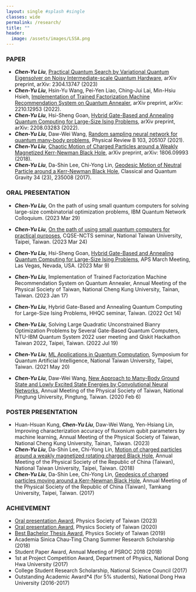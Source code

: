 ```yaml
---
layout: single #splash #single
classes: wide
permalink: /research/
title: ""
header:
  image: /assets/images/LSSA.png
---
```


### PAPER
* ***Chen-Yu Liu***, [Practical Quantum Search by Variational Quantum Eigensolver on Noisy Intermediate-scale Quantum Hardware](https://arxiv.org/abs/2304.03747), arXiv preprint, arXiv: 2304.13747 (2023)
* ***Chen-Yu Liu***, Hsin-Yu Wang, Pei-Yen Liao, Ching-Jui Lai, Min-Hsiu Hsieh, [Implementation of Trained Factorization Machine Recommendation System on Quantum Annealer](https://arxiv.org/abs/2210.12953), arXiv preprint, arXiv: 2210.12953 (2022). 
* ***Chen-Yu Liu***, Hsi-Sheng Goan, [Hybrid Gate-Based and Annealing Quantum Computing for Large-Size Ising Problems](https://arxiv.org/abs/2208.03283), arXiv preprint, arXiv: 2208.03283 (2022). 
* ***Chen-Yu Liu***, Daw-Wei Wang, [Random sampling neural network for quantum many-body problems](https://journals.aps.org/prb/abstract/10.1103/PhysRevB.103.205107), Physical Review B 103, 205107 (2021).
* ***Chen-Yu Liu***, [Chaotic Motion of Charged Particles around a Weakly Magnetized Kerr-Newman Black Hole](https://arxiv.org/abs/1806.09993), arXiv preprint, arXiv: 1806.09993 (2018). 
* ***Chen-Yu Liu***, Da-Shin Lee, Chi-Yong Lin, [Geodesic Motion of Neutral Particle around a Kerr-Newman Black Hole](https://iopscience.iop.org/article/10.1088/1361-6382/aa903b), Classical and Quantum Gravity 34 (23), 235008 (2017). 


### ORAL PRESENTATION

* ***Chen-Yu Liu***, On the path of using small quantum computers for solving large-size combinatorial optimization problems, IBM Quantum Network Colloquium. (2023 Mar 29)

* ***Chen-Yu Liu***, [ On the path of using small quantum computers for practical purposes](https://www.phys.ntu.edu.tw/News_Content_n_39710_s_212699.html), CQSE-NCTS seminar, National Taiwan University, Taipei, Taiwan. (2023 Mar 24) 

* ***Chen-Yu Liu***, Hsi-Sheng Goan, [Hybrid Gate-Based and Annealing Quantum Computing for Large-Size Ising Problems](https://meetings.aps.org/Meeting/MAR23/Session/S70.4), APS March Meeting, Las Vegas, Nevada, USA. (2023 Mar 9) 

* ***Chen-Yu Liu***, Implementation of Trained Factorization Machine Recommendation System on Quantum Annealer, Annual Meeting of the Physical Society of Taiwan, National Cheng Kung University, Tainan, Taiwan. (2023 Jan 17) 

* ***Chen-Yu Liu***, Hybrid Gate-Based and Annealing Quantum Computing for Large-Size Ising Problems, HHQC seminar, Taiwan. (2022 Oct 14) 

* ***Chen-Yu Liu***, Solving Large Quadratic Unconstrained Bianry Optimization Problems by Several Gate-Based Quantum Computers, NTU-IBM Quantum System 2022 user meeting and Qiskit Hackathon Taiwan 2022, Taipei, Taiwan. (2022 Jul 19) 

* ***Chen-Yu Liu***, [ML Applications in Quantum Computation](https://drive.google.com/file/d/1sfs8fyVTcu6kLAjYXqQbiVbIRsTFcuQ2/view?usp=sharing), Symposium for Quantum Artificial Intelligence, National Taiwan University, Taipei, Taiwan. (2021 May 20)

* ***Chen-Yu Liu***, Daw-Wei Wang, [New Approach to Many-Body Ground State and Lowly Excited State Energies by Convolutional Neural Networks](https://drive.google.com/file/d/18pKCux8NHvoUGpk0tZ5qoEqPsaSR8dya/view?usp=sharing),  Annual Meeting of the Physical Society of Taiwan,  National Pingtung University, Pingtung, Taiwan. (2020 Feb 6) 

### POSTER PRESENTATION
* Huan-Hsuan Kung, ***Chen-Yu Liu***, Daw-Wei Wang, Yen-Hsiang Lin, Improving characterization accuracy of fluxonium qubit parameters by machine learning, Annual Meeting of the Physical Society of Taiwan, National Cheng Kung University, Tainan, Taiwan. (2023)
* ***Chen-Yu Liu***, Da-Shin Lee, Chi-Yong Lin, [Motion of charged particles around a weakly magnetized rotating charged Black Hole](https://drive.google.com/file/d/1pnik5d7_hk-EuOUy9P3XHIBQd5708r5-/view?usp=sharing),  Annual Meeting of the Physical Society of the Republic of China (Taiwan),  National Taiwan University, Taipei, Taiwan. (2018)  
* ***Chen-Yu Liu***, Da-Shin Lee, Chi-Yong Lin, [Geodesics of charged particles moving around a Kerr-Newman Black Hole](https://drive.google.com/file/d/1qQLwUdslKWgs5CAEMXKBNlGC0h5Yrzp4/view?usp=sharing),  Annual Meeting of the Physical Society of the Republic of China (Taiwan),  Tamkang University, Taipei, Taiwan. (2017)                    


### ACHIEVEMENT

* [Oral presentation Award](https://tps2023.conf.tw/site/news_show.aspx?sid=1463&lang=en&pid=308), Physics Society of Taiwan (2023)
* [Oral presentation Award](https://tps2020.conf.tw/site/news_show.aspx?sid=1312&lang=en&pid=220), Physics Society of Taiwan (2020)     
* [Best Bachelor Thesis Award](https://www.ps-taiwan.org/tw/modules/news/article.php?storyid=70), Physics Society of Taiwan (2019)     
* Academia Sinica Chau-Ting Chang Summer Research Scholarship (2018)          
* Student Paper Award,  Annual Meeting of PSROC 2018 (2018)                 
* 1st at Project Competition Award, Department of Physics, National Dong Hwa University (2017)  
* College Student Research Scholarship, National Science Council (2017)  
* Outstanding Academic Award*4 (for 5% students), National Dong Hwa University (2016-2017)                                       
